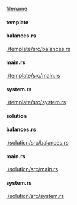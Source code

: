 
[filename](./template/README.md ':include')

<!-- slide:break -->

<!-- tabs:start -->

#### **template**

<!-- tabs:start -->

#### **<span class="file-template file-modified">balances.rs</span>**

[./template/src/balances.rs](./template/src/balances.rs ':include :type=code rust')

#### **<span class="file-template file-modified">main.rs</span>**

[./template/src/main.rs](./template/src/main.rs ':include :type=code rust')

#### **<span class="file-template file-modified">system.rs</span>**

[./template/src/system.rs](./template/src/system.rs ':include :type=code rust')



<!-- tabs:end -->

#### **solution**

<!-- tabs:start -->

#### **<span class="file-solution file-modified">balances.rs</span>**

[./solution/src/balances.rs](./solution/src/balances.rs ':include :type=code rust')

#### **<span class="file-solution file-modified">main.rs</span>**

[./solution/src/main.rs](./solution/src/main.rs ':include :type=code rust')

#### **<span class="file-solution file-modified">system.rs</span>**

[./solution/src/system.rs](./solution/src/system.rs ':include :type=code rust')



<!-- tabs:end -->

<!-- tabs:end -->
